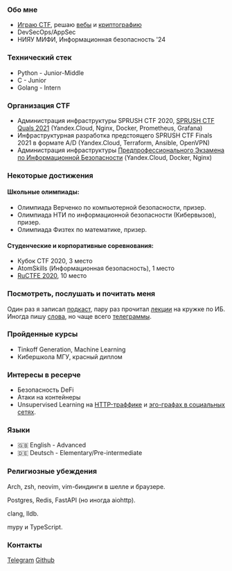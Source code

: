 ### Обо мне
- [Играю CTF](https://ctftime.org/team/76463), решаю [вебы](https://medium.com/@sprush/volgactf-qualifier-netcorp-2eb072e4d314) и [криптографию](https://cryptohack.org/user/ne_bknn/)
- DevSecOps/AppSec
- НИЯУ МИФИ, Информационная безопасность '24

### Технический стек
- Python - Junior-Middle
- C - Junior
- Golang - Intern

### Организация CTF
- Администрация инфраструктуры SPRUSH CTF 2020, [SPRUSH CTF Quals 2021](https://ctftime.org/event/1239) (Yandex.Cloud, Nginx, Docker, Prometheus, Grafana)
- Инфраструктурная разработка предстоящего SPRUSH CTF Finals 2021 в формате A/D (Yandex.Cloud, Terraform, Ansible, OpenVPN)
- Администрация инфраструктуры [Предпрофессионального Экзамена по Информационной Безопасности](https://predprof.mephi.ru/class/9) (Yandex.Cloud, Docker, Nginx)

### Некоторые достижения
#### Школьные олимпиады:
- Олимпиада Верченко по компьютерной безопасности, призер.
- Олимпиада НТИ по информационной безопасности (Кибервызов), призер.
- Олимпиада Физтех по математике, призер.

#### Студенческие и корпоративные соревнования:
- Кубок CTF 2020, 3 место
- AtomSkills (Информационная безопасность), 1 место
- [RuCTFE 2020](https://ctftime.org/event/1178), 10 место

### Посмотреть, послушать и почитать меня
Один раз я записал [подкаст](https://vk.com/wall-125553684_7937), пару раз прочитал [лекции](https://www.youtube.com/watch?v=UDRPsZRCjwM) на кружке по ИБ. Иногда пишу [слова](https://rb.ru/young/stop-cyberattacks/), но чаще всего [телеграммы](https://t.me/cryptoanal).

### Пройденные курсы
- Tinkoff Generation, Machine Learning
- Кибершкола МГУ, красный диплом

### Интересы в ресерче
- Безопасность DeFi
- Атаки на контейнеры
- Unsupervised Learning на [HTTP-траффике](https://github.com/ne-bknn/doberbot) и [эго-графах в социальных сетях](https://github.com/ne-bknn/NewConnections).

### Языки
- :gb: English -  Advanced
- :de: Deutsch - Elementary/Pre-intermediate

### Религиозные убеждения
Arch, zsh, neovim, vim-биндинги в шелле и браузере.

Postgres, Redis, FastAPI (но иногда aiohttp).

clang, lldb.

mypy и TypeScript.

### Контакты
[Telegram](t.me/ne_bknn)
[Github](github.com/ne-bknn)
